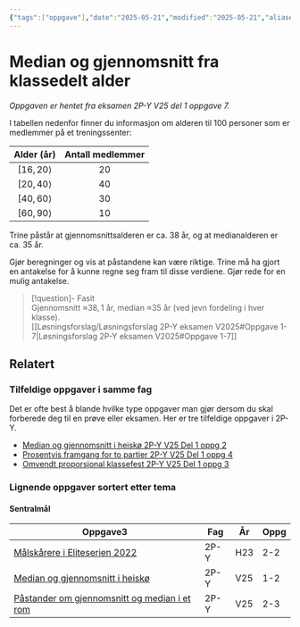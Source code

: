 ```yaml
---
{"tags":["oppgave"],"date":"2025-05-21","modified":"2025-05-21","aliases":null,"dg-publish":true,"temaer":["sentralmål"],"fag":["2p-y"],"eksamen":"v25","del":1,"oppgave":7,"title":"Median og gjennomsnitt fra klassedelt alder","source":null,"todo":null,"permalink":"/median-og-gjennomsnitt-fra-klassedelt-alder/","dgPassFrontmatter":true}
---
```



# Median og gjennomsnitt fra klassedelt alder

<p><span><em>Oppgaven er hentet fra eksamen 2P-Y V25 del 1 oppgave 7.</em></span></p>

I tabellen nedenfor finner du informasjon om alderen til $100$ personer som er medlemmer på et treningssenter:

|   Alder (år)    | Antall medlemmer |
| :-------------: | :--------------: |
| $[16,20\rangle$ |       $20$       |
| $[20,40\rangle$ |       $40$       |
| $[40,60\rangle$ |       $30$       |
| $[60,90\rangle$ |       $10$       |

Trine påstår at gjennomsnittsalderen er ca. $38$ år, og at medianalderen er ca. $35$ år.

Gjør beregninger og vis at påstandene kan være riktige. Trine må ha gjort en antakelse for å kunne regne seg fram til disse verdiene. Gjør rede for en mulig antakelse. 

> [!question]- Fasit  
> Gjennomsnitt ≈$38{,}1$ år, median ≈$35$ år (ved jevn fordeling i hver klasse).  
> [[Løsningsforslag/Løsningsforslag 2P-Y eksamen V2025#Oppgave 1-7\|Løsningsforslag 2P-Y eksamen V2025#Oppgave 1-7]]

## Relatert
<h3><span>Tilfeldige oppgaver i samme fag</span></h3><p><span>Det er ofte best å blande hvilke type oppgaver man gjør dersom du skal forberede deg til en prøve eller eksamen. Her er tre tilfeldige oppgaver i 2P-Y.</span></p><div><ul class="dataview list-view-ul"><li><span><a data-tooltip-position="top" aria-label="Median og gjennomsnitt i heiskø.md" data-href="Median og gjennomsnitt i heiskø.md" href="Median og gjennomsnitt i heiskø.md" class="internal-link" target="_blank" rel="noopener nofollow">Median og gjennomsnitt i heiskø 2P-Y V25 Del 1 oppg 2</a></span></li><li><span><a data-tooltip-position="top" aria-label="Prosentvis framgang for to partier.md" data-href="Prosentvis framgang for to partier.md" href="Prosentvis framgang for to partier.md" class="internal-link" target="_blank" rel="noopener nofollow">Prosentvis framgang for to partier 2P-Y V25 Del 1 oppg 4</a></span></li><li><span><a data-tooltip-position="top" aria-label="Omvendt proporsjonal klassefest.md" data-href="Omvendt proporsjonal klassefest.md" href="Omvendt proporsjonal klassefest.md" class="internal-link" target="_blank" rel="noopener nofollow">Omvendt proporsjonal klassefest 2P-Y V25 Del 1 oppg 3</a></span></li></ul></div><h3><span>Lignende oppgaver sortert etter tema</span></h3><h4><span>Sentralmål</span></h4><div><table class="dataview table-view-table"><thead class="table-view-thead"><tr class="table-view-tr-header"><th class="table-view-th"><span>Oppgave</span><span class="dataview small-text">3</span></th><th class="table-view-th"><span>Fag</span></th><th class="table-view-th"><span>År</span></th><th class="table-view-th"><span>Oppg</span></th></tr></thead><tbody class="table-view-tbody"><tr><td><span><a data-tooltip-position="top" aria-label="Målskårere i Eliteserien 2022.md" data-href="Målskårere i Eliteserien 2022.md" href="Målskårere i Eliteserien 2022.md" class="internal-link" target="_blank" rel="noopener nofollow">Målskårere i Eliteserien 2022</a></span></td><td><span>2P-Y</span></td><td><span>H23</span></td><td><span>2-2</span></td></tr><tr><td><span><a data-tooltip-position="top" aria-label="Median og gjennomsnitt i heiskø.md" data-href="Median og gjennomsnitt i heiskø.md" href="Median og gjennomsnitt i heiskø.md" class="internal-link" target="_blank" rel="noopener nofollow">Median og gjennomsnitt i heiskø</a></span></td><td><span>2P-Y</span></td><td><span>V25</span></td><td><span>1-2</span></td></tr><tr><td><span><a data-tooltip-position="top" aria-label="Påstander om gjennomsnitt og median i et rom.md" data-href="Påstander om gjennomsnitt og median i et rom.md" href="Påstander om gjennomsnitt og median i et rom.md" class="internal-link" target="_blank" rel="noopener nofollow">Påstander om gjennomsnitt og median i et rom</a></span></td><td><span>2P-Y</span></td><td><span>V25</span></td><td><span>2-3</span></td></tr></tbody></table></div>

